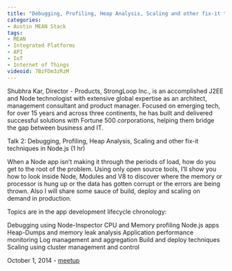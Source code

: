 ```yaml
---
title: "Debugging, Profiling, Heap Analysis, Scaling and other fix-it techniques in Node.js"
categories:
- Austin MEAN Stack
tags:
- MEAN
- Integrated Platforms
- API
- IoT
- Internet of Things
videoid: 7BzFDm3zRzM
---
```

Shubhra Kar, Director - Products, StrongLoop Inc., is an accomplished J2EE and Node technologist with extensive global expertise as an architect, management consultant and product manager. Focused on emerging tech, for over 15 years and across three continents, he has built and delivered successful solutions with Fortune 500 corporations, helping them bridge the gap between business and IT.

Talk 2: Debugging, Profiling, Heap Analysis, Scaling and other fix-it techniques in Node.js (1 hr)

When a Node app isn’t making it through the periods of load, how do you get to the root of the problem. 
Using only open source tools, I’ll show you how to look inside Node, Modules and V8 to discover where the
memory or processor is hung up or the data has gotten corrupt or the errors are being thrown. Also I will 
share some sauce of build, deploy and scaling on demand in production. 

Topics are in the app development lifecycle chronology:

Debugging using Node-Inspector CPU and Memory profiling Node.js apps Heap-Dumps and memory leak analysis Application performance monitoring Log management and aggregation Build and deploy techniques Scaling using cluster management and control

October 1, 2014 - <a href="http://www.meetup.com/Austin-MEAN-Stack-Development/events/207835522/">meetup</a> 